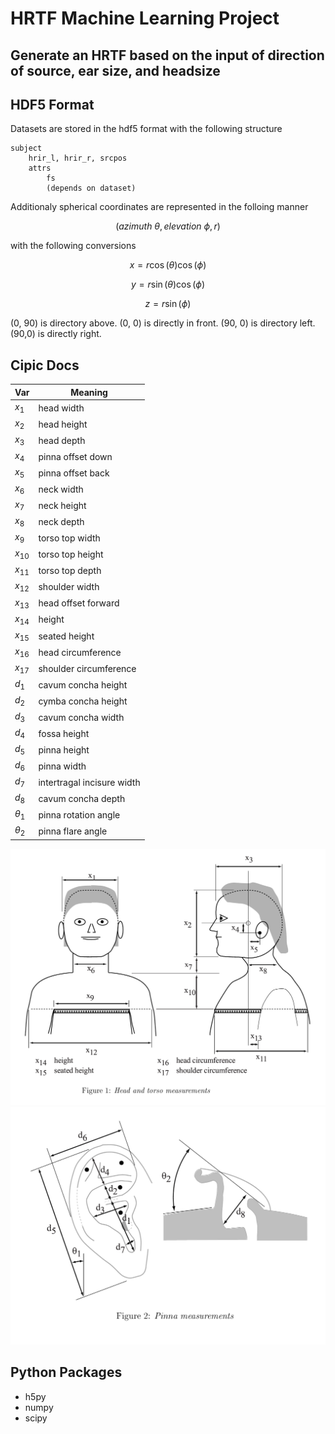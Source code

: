 # HRTF Machine Learning Project

Generate an HRTF based on the input of direction of source, ear size, and headsize
--

## HDF5 Format

Datasets are stored in the hdf5 format with the following structure
	
	subject
		hrir_l, hrir_r, srcpos
		attrs
			fs
			(depends on dataset)

Additionaly spherical coordinates are represented in the folloing manner 

```math
(azimuth\ \theta, elevation\ \phi, r)
```
with the following conversions
```math
x = r\cos(\theta)\cos(\phi)
```
```math
y = r\sin(\theta)\cos(\phi)
```
```math
z = r\sin(\phi)
```
(0, 90) is directory above. (0, 0) is directly in front. (90, 0) is directory left. (90,0) is directly right.


## Cipic Docs

| Var	        |		Meaning				|
|---------------|---------------------------|
|$`x_{1}`$		| head width				|
|$`x_{2}`$		| head height				|
|$`x_{3}`$		| head depth				|
|$`x_{4}`$		| pinna offset down			|
|$`x_{5}`$		| pinna offset back			|
|$`x_{6}`$		| neck width				|
|$`x_{7}`$		| neck height				|
|$`x_{8}`$		| neck depth				|
|$`x_{9}`$		| torso top width			|
|$`x_{10}`$		| torso top height			|
|$`x_{11}`$		| torso top depth			|
|$`x_{12}`$		| shoulder width			|
|$`x_{13}`$		| head offset forward			|
|$`x_{14}`$		| height					|
|$`x_{15}`$		| seated height				|
|$`x_{16}`$		| head circumference		|
|$`x_{17}`$		| shoulder circumference	|
|$`d_{1}`$		| cavum concha height		|
|$`d_{2}`$		| cymba concha height		|
|$`d_{3}`$		| cavum concha width		|
|$`d_{4}`$		| fossa height				|
|$`d_{5}`$		| pinna height				|
|$`d_{6}`$		| pinna width				|
|$`d_{7}`$		| intertragal incisure width|
|$`d_{8}`$		| cavum concha depth		|
|$`\theta_{1}`$	| pinna rotation angle		|
|$`\theta_{2}`$	| pinna flare angle			|

<img src="HeadMeasurements.png">

<img src="PinnaMeasurements.png">


## Python Packages
* h5py
* numpy
* scipy
